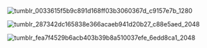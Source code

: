 ![tumblr_0033615f5b9c891d168ff03b3060367d_c9157e7b_1280](https://github.com/gooicide/gooicide/assets/163074010/021e84bf-5b2a-4809-bd22-7c440dec7d8a)

![tumblr_287342dc165838e366acaeb941d20b27_c88e5aed_2048](https://github.com/gooicide/gooicide/assets/163074010/ae668b23-a108-4af5-a265-9c7bdb1de3f6)

![tumblr_fea7f4529b6acb403b39b8a510037efe_6edd8ca1_2048](https://github.com/gooicide/gooicide/assets/163074010/b1a80abf-92d4-493a-8a35-844ba6d95d82)
